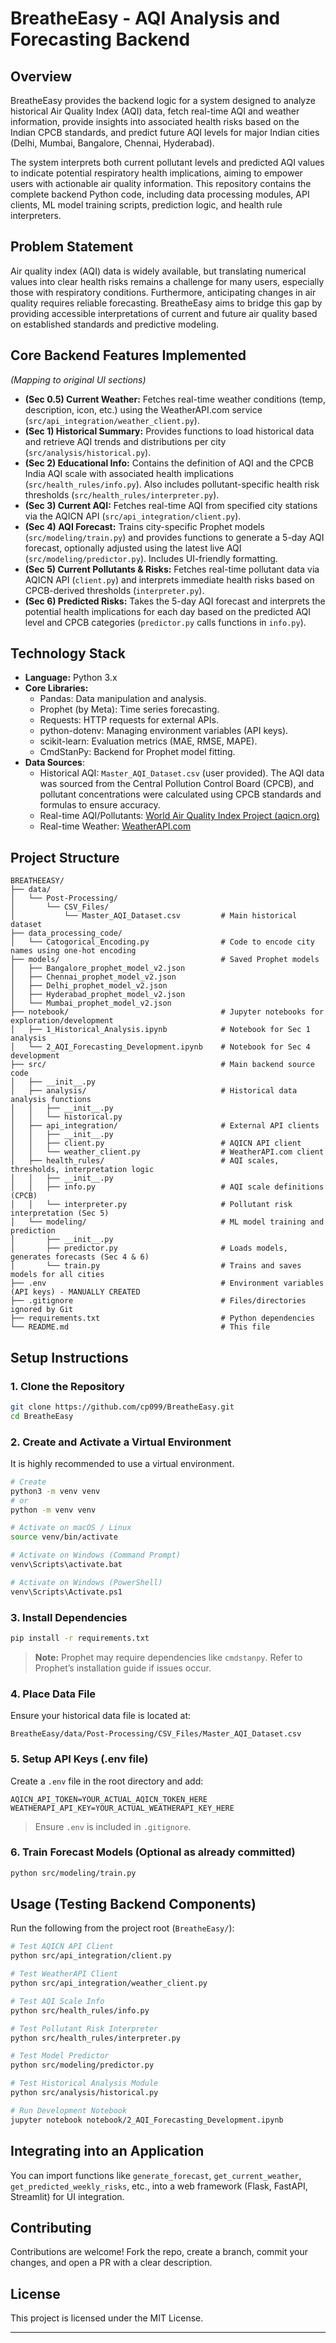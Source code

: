 # BreatheEasy - AQI Analysis and Forecasting Backend

## Overview
BreatheEasy provides the backend logic for a system designed to analyze historical Air Quality Index (AQI) data, fetch real-time AQI and weather information, provide insights into associated health risks based on the Indian CPCB standards, and predict future AQI levels for major Indian cities (Delhi, Mumbai, Bangalore, Chennai, Hyderabad).

The system interprets both current pollutant levels and predicted AQI values to indicate potential respiratory health implications, aiming to empower users with actionable air quality information. This repository contains the complete backend Python code, including data processing modules, API clients, ML model training scripts, prediction logic, and health rule interpreters.

## Problem Statement
Air quality index (AQI) data is widely available, but translating numerical values into clear health risks remains a challenge for many users, especially those with respiratory conditions. Furthermore, anticipating changes in air quality requires reliable forecasting. BreatheEasy aims to bridge this gap by providing accessible interpretations of current and future air quality based on established standards and predictive modeling.

## Core Backend Features Implemented
*(Mapping to original UI sections)*

- **(Sec 0.5) Current Weather:** Fetches real-time weather conditions (temp, description, icon, etc.) using the WeatherAPI.com service (`src/api_integration/weather_client.py`).
- **(Sec 1) Historical Summary:** Provides functions to load historical data and retrieve AQI trends and distributions per city (`src/analysis/historical.py`).
- **(Sec 2) Educational Info:** Contains the definition of AQI and the CPCB India AQI scale with associated health implications (`src/health_rules/info.py`). Also includes pollutant-specific health risk thresholds (`src/health_rules/interpreter.py`).
- **(Sec 3) Current AQI:** Fetches real-time AQI from specified city stations via the AQICN API (`src/api_integration/client.py`).
- **(Sec 4) AQI Forecast:** Trains city-specific Prophet models (`src/modeling/train.py`) and provides functions to generate a 5-day AQI forecast, optionally adjusted using the latest live AQI (`src/modeling/predictor.py`). Includes UI-friendly formatting.
- **(Sec 5) Current Pollutants & Risks:** Fetches real-time pollutant data via AQICN API (`client.py`) and interprets immediate health risks based on CPCB-derived thresholds (`interpreter.py`).
- **(Sec 6) Predicted Risks:** Takes the 5-day AQI forecast and interprets the potential health implications for each day based on the predicted AQI level and CPCB categories (`predictor.py` calls functions in `info.py`).

## Technology Stack
- **Language:** Python 3.x
- **Core Libraries:**
  - Pandas: Data manipulation and analysis.
  - Prophet (by Meta): Time series forecasting.
  - Requests: HTTP requests for external APIs.
  - python-dotenv: Managing environment variables (API keys).
  - scikit-learn: Evaluation metrics (MAE, RMSE, MAPE).
  - CmdStanPy: Backend for Prophet model fitting.
- **Data Sources**:
  - Historical AQI: `Master_AQI_Dataset.csv` (user provided). The AQI data was sourced from the Central Pollution Control Board (CPCB), and pollutant concentrations were calculated using CPCB standards and formulas to ensure accuracy.
  - Real-time AQI/Pollutants: [World Air Quality Index Project (aqicn.org)](https://aqicn.org/api/)
  - Real-time Weather: [WeatherAPI.com](https://www.weatherapi.com/)

## Project Structure
```
BREATHEEASY/
├── data/
│   └── Post-Processing/
│       └── CSV_Files/
│           └── Master_AQI_Dataset.csv         # Main historical dataset
├── data_processing_code/
│   └── Catogorical_Encoding.py                # Code to encode city names using one-hot encoding
├── models/                                    # Saved Prophet models
│   ├── Bangalore_prophet_model_v2.json
│   ├── Chennai_prophet_model_v2.json
│   ├── Delhi_prophet_model_v2.json
│   ├── Hyderabad_prophet_model_v2.json
│   └── Mumbai_prophet_model_v2.json
├── notebook/                                  # Jupyter notebooks for exploration/development
│   ├── 1_Historical_Analysis.ipynb            # Notebook for Sec 1 analysis
│   └── 2_AQI_Forecasting_Development.ipynb    # Notebook for Sec 4 development
├── src/                                       # Main backend source code
│   ├── __init__.py
│   ├── analysis/                              # Historical data analysis functions
│   │   ├── __init__.py
│   │   └── historical.py
│   ├── api_integration/                       # External API clients
│   │   ├── __init__.py
│   │   ├── client.py                          # AQICN API client
│   │   └── weather_client.py                  # WeatherAPI.com client
│   ├── health_rules/                          # AQI scales, thresholds, interpretation logic
│   │   ├── __init__.py
│   │   ├── info.py                            # AQI scale definitions (CPCB)
│   │   └── interpreter.py                     # Pollutant risk interpretation (Sec 5)
│   └── modeling/                              # ML model training and prediction
│       ├── __init__.py
│       ├── predictor.py                       # Loads models, generates forecasts (Sec 4 & 6)
│       └── train.py                           # Trains and saves models for all cities
├── .env                                       # Environment variables (API keys) - MANUALLY CREATED
├── .gitignore                                 # Files/directories ignored by Git
├── requirements.txt                           # Python dependencies
└── README.md                                  # This file
```

## Setup Instructions

### 1. Clone the Repository
```bash
git clone https://github.com/cp099/BreatheEasy.git
cd BreatheEasy
```

### 2. Create and Activate a Virtual Environment
It is highly recommended to use a virtual environment.

```bash
# Create
python3 -m venv venv
# or
python -m venv venv

# Activate on macOS / Linux
source venv/bin/activate

# Activate on Windows (Command Prompt)
venv\Scripts\activate.bat

# Activate on Windows (PowerShell)
venv\Scripts\Activate.ps1
```

### 3. Install Dependencies
```bash
pip install -r requirements.txt
```
> **Note:** Prophet may require dependencies like `cmdstanpy`. Refer to Prophet’s installation guide if issues occur.

### 4. Place Data File
Ensure your historical data file is located at:
```
BreatheEasy/data/Post-Processing/CSV_Files/Master_AQI_Dataset.csv
```

### 5. Setup API Keys (.env file)
Create a `.env` file in the root directory and add:
```
AQICN_API_TOKEN=YOUR_ACTUAL_AQICN_TOKEN_HERE
WEATHERAPI_API_KEY=YOUR_ACTUAL_WEATHERAPI_KEY_HERE
```
> Ensure `.env` is included in `.gitignore`.

### 6. Train Forecast Models (Optional as already committed)
```bash
python src/modeling/train.py
```

## Usage (Testing Backend Components)
Run the following from the project root (`BreatheEasy/`):

```bash
# Test AQICN API Client
python src/api_integration/client.py

# Test WeatherAPI Client
python src/api_integration/weather_client.py

# Test AQI Scale Info
python src/health_rules/info.py

# Test Pollutant Risk Interpreter
python src/health_rules/interpreter.py

# Test Model Predictor
python src/modeling/predictor.py

# Test Historical Analysis Module
python src/analysis/historical.py

# Run Development Notebook
jupyter notebook notebook/2_AQI_Forecasting_Development.ipynb
```

## Integrating into an Application
You can import functions like `generate_forecast`, `get_current_weather`, `get_predicted_weekly_risks`, etc., into a web framework (Flask, FastAPI, Streamlit) for UI integration.

## Contributing
Contributions are welcome! Fork the repo, create a branch, commit your changes, and open a PR with a clear description.

## License
This project is licensed under the MIT License.

---